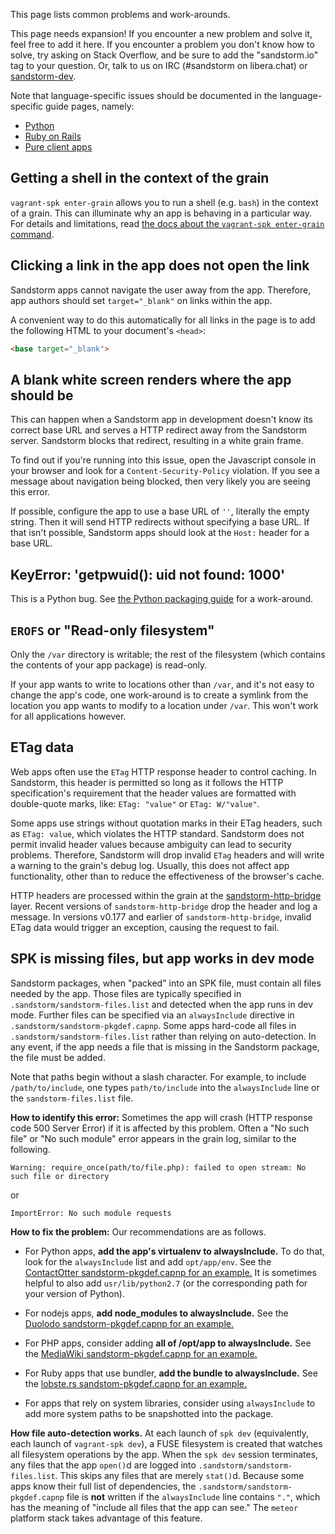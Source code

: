 This page lists common problems and work-arounds.

This page needs expansion! If you encounter a new problem and solve it, feel
free to add it here. If you encounter a problem you don't know how to solve,
try asking on Stack Overflow, and be sure to add the "sandstorm.io" tag to your
question. Or, talk to us on IRC (#sandstorm on libera.chat) or
[sandstorm-dev](https://groups.google.com/group/sandstorm-dev).

Note that language-specific issues should be documented in the
language-specific guide pages, namely:

* [Python](raw-python.md)
* [Ruby on Rails](raw-ruby-on-rails.md)
* [Pure client apps](raw-pure-client-apps.md)

## Getting a shell in the context of the grain

`vagrant-spk enter-grain` allows you to run a shell (e.g. `bash`) in the context of a grain. This can
illuminate why an app is behaving in a particular way. For details and limitations, read [the
docs about the `vagrant-spk enter-grain` command](debugging.md).

## Clicking a link in the app does not open the link

Sandstorm apps cannot navigate the user away from the app. Therefore, app
authors should set `target="_blank"` on links within the app.

A convenient way to do this automatically for all links in the page is to add
the following HTML to your document's `<head>`:

```html
<base target="_blank">
```

## A blank white screen renders where the app should be

This can happen when a Sandstorm app in development doesn't know its
correct base URL and serves a HTTP redirect away from the Sandstorm
server. Sandstorm blocks that redirect, resulting in a white grain
frame.

To find out if you're running into this issue, open the Javascript
console in your browser and look for a `Content-Security-Policy`
violation. If you see a message about navigation being blocked, then
very likely you are seeing this error.

If possible, configure the app to use a base URL of `''`, literally
the empty string. Then it will send HTTP redirects without
specifying a base URL. If that isn't possible, Sandstorm apps should
look at the `Host:` header for a base URL.

## KeyError: 'getpwuid(): uid not found: 1000'

This is a Python bug. See
[the Python packaging guide](raw-python.md#keyerror-getpwuid-uid-not-found-1000)
for a work-around.

## `EROFS` or "Read-only filesystem"

Only the `/var` directory is writable; the rest of the filesystem (which
contains the contents of your app package) is read-only.

If your app wants to write to locations other than `/var`, and it's not easy to
change the app's code, one work-around is to create a symlink from the location
you app wants to modify to a location under `/var`.  This won't work for all
applications however.

## ETag data

Web apps often use the `ETag` HTTP response header to control caching. In Sandstorm, this header is
permitted so long as it follows the HTTP specification's requirement that the header values are
formatted with double-quote marks, like: `ETag: "value"` or `ETag: W/"value"`.

Some apps use strings without quotation marks in their ETag headers, such as `ETag: value`, which
violates the HTTP standard.  Sandstorm does not permit invalid header values because ambiguity can
lead to security problems. Therefore, Sandstorm will drop invalid `ETag` headers and will write a
warning to the grain's debug log. Usually, this does not affect app functionality, other than to
reduce the effectiveness of the browser's cache.

HTTP headers are processed within the grain at the [sandstorm-http-bridge](../using/how-it-works.md)
layer. Recent versions of `sandstorm-http-bridge` drop the header and log a message. In versions
v0.177 and earlier of `sandstorm-http-bridge`, invalid ETag data would trigger an exception,
causing the request to fail.

## SPK is missing files, but app works in dev mode

Sandstorm packages, when "packed" into an SPK file, must contain all files needed by the app. Those
files are typically specified in `.sandstorm/sandstorm-files.list` and detected when the app runs in
dev mode. Further files can be specified via an `alwaysInclude` directive in
`.sandstorm/sandstorm-pkgdef.capnp`. Some apps hard-code all files in
`.sandstorm/sandstorm-files.list` rather than relying on auto-detection. In any event, if the app
needs a file that is missing in the Sandstorm package, the file must be added.

Note that paths begin without a slash character. For example, to include `/path/to/include`, one
types `path/to/include` into the `alwaysInclude` line or the `sandstorm-files.list` file.

**How to identify this error:** Sometimes the app will crash (HTTP response code 500 Server Error)
if it is affected by this problem. Often a "No such file" or "No such module" error appears in the
grain log, similar to the following.

```
Warning: require_once(path/to/file.php): failed to open stream: No such file or directory
```

or

```
ImportError: No such module requests
```

**How to fix the problem:** Our recommendations are as follows.

- For Python apps, **add the app's virtualenv to alwaysInclude.** To do that, look for the
  `alwaysInclude` list and add `opt/app/env`. See the [ContactOtter sandstorm-pkgdef.capnp for an
  example.](https://github.com/phildini/logtacts/blob/27ac05f88896778baf5da155afa6c733d3d6a264/.sandstorm/sandstorm-pkgdef.capnp#L137)
  It is sometimes helpful to also add `usr/lib/python2.7` (or the corresponding path for your
  version of Python).

- For nodejs apps, **add node_modules to alwaysInclude.** See the [Duolodo sandstorm-pkgdef.capnp
  for an
  example.](https://github.com/dwrensha/duoludo/blob/34e0eae7522c867899087f91d577fadf4246c915/.sandstorm/sandstorm-pkgdef.capnp#L84)

- For PHP apps, consider adding **all of /opt/app to alwaysInclude.** See the [MediaWiki
  sandstorm-pkgdef.capnp for an
  example.](https://github.com/jparyani/mediawiki-sandstorm/blob/f636a14794fa5d6c789d48ce32b51db342ca9d83/.sandstorm/sandstorm-pkgdef.capnp#L96)

- For Ruby apps that use bundler, **add the bundle to alwaysInclude.** See the [lobste.rs
  sandstom-pkgdef.capnp for an
  example.](https://github.com/dwrensha/lobsters-sandstorm/blob/6cb92e89779c8566c48dbb62669fc1b05d7effcf/sandstorm-pkgdef.capnp#L48)

- For apps that rely on system libraries, consider using `alwaysInclude` to add more system paths to
  be snapshotted into the package.

**How file auto-detection works.** At each launch of `spk dev` (equivalently, each launch of
`vagrant-spk dev`), a FUSE filesystem is created that watches all filesystem operations by the
app. When the `spk dev` session terminates, any files that the app `open()`d are logged into
`.sandstorm/sandstorm-files.list`. This skips any files that are merely `stat()`d. Because some apps
know their full list of dependencies, the `.sandstorm/sandstorm-pkgdef.capnp` file is **not**
written if the `alwaysInclude` line contains `"."`, which has the meaning of "include all files that
the app can see." The `meteor` platform stack takes advantage of this feature.
